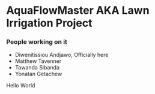 # AquaFlowMaster AKA Lawn Irrigation  Project


### People working on it
- Diwenitissiou Andjawo, Officially here
- Matthew Tavenner
- Tawanda Sibanda
- Yonatan Getachew


Hello World
